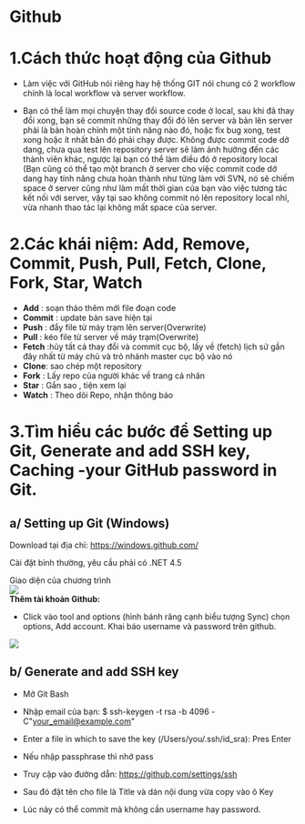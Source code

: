 # Github
# 1.Cách thức hoạt động của Github
* Làm việc với GitHub nói riêng hay hệ thống GIT nói chung có 2 workflow chính là local workflow và server workflow.  

* Bạn có thể làm mọi chuyện thay đổi source code ở local, sau khi đã thay đổi xong, bạn sẽ commit những thay đổi đó lên server và bản lên server phải là bản hoàn chỉnh một tính năng nào đó, hoặc fix bug xong, test xong hoặc ít nhất bản đó phải chạy được. Không được commit code dở dang, chưa qua test lên repository server sẽ làm ảnh hưởng đến các thành viên khác, ngược lại bạn có thể làm điều đó ở repository local (Bạn cũng có thể tạo một branch ở server cho việc commit code dở dang hay tính năng chưa hoàn thành như từng làm với SVN, nó sẽ chiếm space ở server cũng như làm mất thời gian của bạn vào việc tương tác kết nối với server, vậy tại sao không commit nó lên repository local nhỉ, vừa nhanh thao tác lại không mất space của server.  

# 2.Các khái niệm: Add, Remove, Commit, Push, Pull, Fetch, Clone, Fork, Star, Watch
* **Add** : soạn thảo thêm mới file đoạn code  
* **Commit** : update bản save hiện tại  
* **Push** : đẩy file từ máy trạm lên server(Overwrite)  
* **Pull** : kéo file từ server về máy trạm(Overwrite)  
* **Fetch** :hủy tất cả thay đổi và commit cục bộ, lấy về (fetch) lịch sử gần đây nhất từ máy chủ và trỏ nhánh master cục bộ vào nó  
* **Clone**: sao chép một repository  
* **Fork** : Lấy repo của người khác về trang cá nhân  
* **Star** : Gắn sao , tiện xem lại  
* **Watch** : Theo dõi Repo, nhận thông báo  

# 3.Tìm hiểu các bước để Setting up Git, Generate and add SSH key, Caching -your GitHub password in Git.  
## a/ Setting up Git (Windows)
Download tại địa chỉ: https://windows.github.com/  

Cài đặt bình thường, yêu cầu phải có .NET 4.5  

Giao diện của chương trình  
<img src="http://i.imgur.com/skKYQ2A.png">  
**Thêm tài khoản Github:**  
* Click vào tool and options (hình bánh răng cạnh biểu tượng Sync) chọn options, Add account. Khai báo username và password trên github.  
<img src="http://i.imgur.com/5IOsWvI.png">  

## b/ Generate and add SSH key

* Mở Git Bash  

* Nhập email của bạn: $ ssh-keygen -t rsa -b 4096 -C"your_email@example.com"  

* Enter a file in which to save the key (/Users/you/.ssh/id_sra): Pres Enter  

* Nếu nhập passphrase thì nhớ pass  

* Truy cập vào đường dẫn: https://github.com/settings/ssh

* Sau đó đặt tên cho file là Title và dán nội dung vừa copy vào ô Key

* Lúc này có thể commit mà không cần username hay password.


